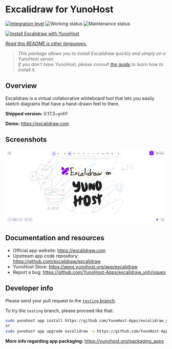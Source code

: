 <!--
N.B.: This README was automatically generated by <https://github.com/YunoHost/apps/tree/master/tools/readme_generator>
It shall NOT be edited by hand.
-->

# Excalidraw for YunoHost

[![Integration level](https://dash.yunohost.org/integration/excalidraw.svg)](https://dash.yunohost.org/appci/app/excalidraw) ![Working status](https://ci-apps.yunohost.org/ci/badges/excalidraw.status.svg) ![Maintenance status](https://ci-apps.yunohost.org/ci/badges/excalidraw.maintain.svg)

[![Install Excalidraw with YunoHost](https://install-app.yunohost.org/install-with-yunohost.svg)](https://install-app.yunohost.org/?app=excalidraw)

*[Read this README is other languages.](./ALL_README.md)*

> *This package allows you to install Excalidraw quickly and simply on a YunoHost server.*  
> *If you don't have YunoHost, please consult [the guide](https://yunohost.org/install) to learn how to install it.*

## Overview

Excalidraw is a virtual collaborative whiteboard tool that lets you easily sketch diagrams that have a hand-drawn feel to them.


**Shipped version:** 0.17.3~ynh1

**Demo:** <https://excalidraw.com>

## Screenshots

![Screenshot of Excalidraw](./doc/screenshots/screenshot.png)

## Documentation and resources

- Official app website: <https://excalidraw.com>
- Upstream app code repository: <https://github.com/excalidraw/excalidraw>
- YunoHost Store: <https://apps.yunohost.org/app/excalidraw>
- Report a bug: <https://github.com/YunoHost-Apps/excalidraw_ynh/issues>

## Developer info

Please send your pull request to the [`testing` branch](https://github.com/YunoHost-Apps/excalidraw_ynh/tree/testing).

To try the `testing` branch, please proceed like that:

```bash
sudo yunohost app install https://github.com/YunoHost-Apps/excalidraw_ynh/tree/testing --debug
or
sudo yunohost app upgrade excalidraw -u https://github.com/YunoHost-Apps/excalidraw_ynh/tree/testing --debug
```

**More info regarding app packaging:** <https://yunohost.org/packaging_apps>
